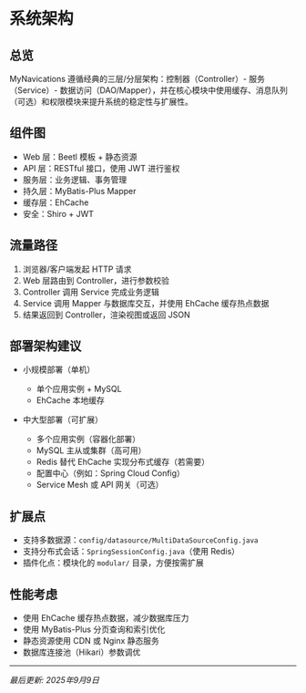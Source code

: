 # 系统架构

## 总览

MyNavications 遵循经典的三层/分层架构：控制器（Controller）- 服务（Service）- 数据访问（DAO/Mapper），并在核心模块中使用缓存、消息队列（可选）和权限模块来提升系统的稳定性与扩展性。

## 组件图

- Web 层：Beetl 模板 + 静态资源
- API 层：RESTful 接口，使用 JWT 进行鉴权
- 服务层：业务逻辑、事务管理
- 持久层：MyBatis-Plus Mapper
- 缓存层：EhCache
- 安全：Shiro + JWT

## 流量路径

1. 浏览器/客户端发起 HTTP 请求
2. Web 层路由到 Controller，进行参数校验
3. Controller 调用 Service 完成业务逻辑
4. Service 调用 Mapper 与数据库交互，并使用 EhCache 缓存热点数据
5. 结果返回到 Controller，渲染视图或返回 JSON

## 部署架构建议

- 小规模部署（单机）
  - 单个应用实例 + MySQL
  - EhCache 本地缓存

- 中大型部署（可扩展）
  - 多个应用实例（容器化部署）
  - MySQL 主从或集群（高可用）
  - Redis 替代 EhCache 实现分布式缓存（若需要）
  - 配置中心（例如：Spring Cloud Config）
  - Service Mesh 或 API 网关（可选）

## 扩展点

- 支持多数据源：`config/datasource/MultiDataSourceConfig.java`
- 支持分布式会话：`SpringSessionConfig.java`（使用 Redis）
- 插件化点：模块化的 `modular/` 目录，方便按需扩展

## 性能考虑

- 使用 EhCache 缓存热点数据，减少数据库压力
- 使用 MyBatis-Plus 分页查询和索引优化
- 静态资源使用 CDN 或 Nginx 静态服务
- 数据库连接池（Hikari）参数调优

---

*最后更新: 2025年9月9日*
